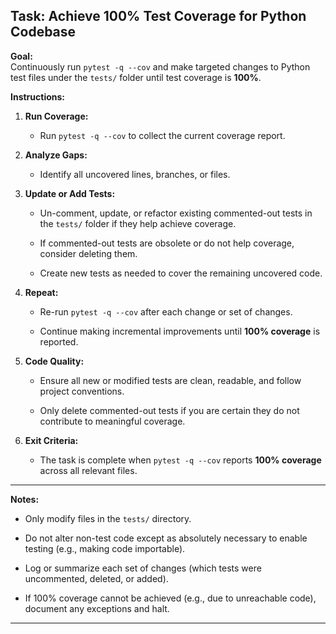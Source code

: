 ## Task: Achieve 100% Test Coverage for Python Codebase

**Goal:**  
Continuously run `pytest -q --cov` and make targeted changes to Python test files under the `tests/` folder until test coverage is **100%**.

**Instructions:**

1. **Run Coverage:**
    
    * Run `pytest -q --cov` to collect the current coverage report.
        
2. **Analyze Gaps:**
    
    * Identify all uncovered lines, branches, or files.
        
3. **Update or Add Tests:**
    
    * Un-comment, update, or refactor existing commented-out tests in the `tests/` folder if they help achieve coverage.
        
    * If commented-out tests are obsolete or do not help coverage, consider deleting them.
        
    * Create new tests as needed to cover the remaining uncovered code.
        
4. **Repeat:**
    
    * Re-run `pytest -q --cov` after each change or set of changes.
        
    * Continue making incremental improvements until **100% coverage** is reported.
        
5. **Code Quality:**
    
    * Ensure all new or modified tests are clean, readable, and follow project conventions.
        
    * Only delete commented-out tests if you are certain they do not contribute to meaningful coverage.
        
6. **Exit Criteria:**
    
    * The task is complete when `pytest -q --cov` reports **100% coverage** across all relevant files.
        

* * *

**Notes:**

* Only modify files in the `tests/` directory.
    
* Do not alter non-test code except as absolutely necessary to enable testing (e.g., making code importable).
    
* Log or summarize each set of changes (which tests were uncommented, deleted, or added).
    
* If 100% coverage cannot be achieved (e.g., due to unreachable code), document any exceptions and halt.
    

* * *